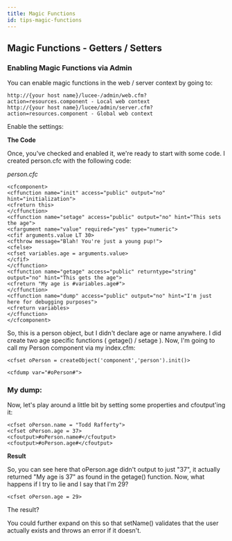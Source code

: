 ```yaml
---
title: Magic Functions
id: tips-magic-functions
---
```


## Magic Functions - Getters / Setters ##

### Enabling Magic Functions via Admin ###

You can enable magic functions in the web / server context by going to:

	http://{your host name}/lucee-/admin/web.cfm?action=resources.component - Local web context
	http://{your host name}/lucee/admin/server.cfm?action=resources.component - Global web context

Enable the settings:

**The Code**

Once, you've checked and enabled it, we're ready to start with some code. I created person.cfc with the following code:

*person.cfc*

```lucee
<cfcomponent>
<cffunction name="init" access="public" output="no" hint="initialization">
<cfreturn this>
</cffunction>
<cffunction name="setage" access="public" output="no" hint="This sets the age">
<cfargument name="value" required="yes" type="numeric">
<cfif arguments.value LT 30>
<cfthrow message="Blah! You're just a young pup!">
<cfelse>
<cfset variables.age = arguments.value>
</cfif>
</cffunction>
<cffunction name="getage" access="public" returntype="string" output="no" hint="This gets the age">
<cfreturn "My age is #variables.age#">
</cffunction>
<cffunction name="dump" access="public" output="no" hint="I'm just here for debugging purposes">
<cfreturn variables>
</cffunction>
</cfcomponent>
```

So, this is a person object, but I didn't declare age or name anywhere. I did create two age specific functions ( getage() / setage ). Now, I'm going to call my Person component via my index.cfm:

```lucee
<cfset oPerson = createObject('component','person').init()>

<cfdump var="#oPerson#">
```

### My dump: ###

Now, let's play around a little bit by setting some properties and cfoutput'ing it:

```lucee
<cfset oPerson.name = "Todd Rafferty">
<cfset oPerson.age = 37>
<cfoutput>#oPerson.name#</cfoutput>
<cfoutput>#oPerson.age#</cfoutput>
```

**Result**

So, you can see here that oPerson.age didn't output to just "37", it actually returned "My age is 37" as found in the getage() function. Now, what happens if I try to lie and I say that I'm 29?

	<cfset oPerson.age = 29>

The result?

You could further expand on this so that setName() validates that the user actually exists and throws an error if it doesn't.
